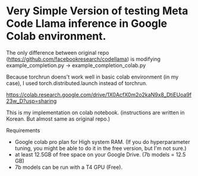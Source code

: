 # Very Simple Version of testing Meta Code Llama inference in Google Colab environment.

The only difference between original repo (https://github.com/facebookresearch/codellama) is
modifying example_completion.py -> example_completion_colab.py

Because torchrun doens't work well in basic colab environment (in my case),
I used torch.distributed.launch instead of torchrun.

https://colab.research.google.com/drive/1X0AcfX0m2o2kaN9x8_DtiEUoa9f23w_D?usp=sharing

This is my implementation on colab notebook. 
(instructions are written in Korean. But almost same as original repo.)

Requirements
- Google colab pro plan for High system RAM.
(If you do hyperparameter tuning, you might be able to do it in the free version, but I'm not sure.)
- at least 12.5GB of free space on your Google Drive. (7b models = 12.5 GB)
- 7b models can be run with a T4 GPU (Free).
